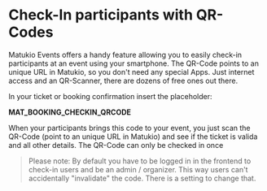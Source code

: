 # Check-In participants with QR-Codes

Matukio Events offers a handy feature allowing you to easily check-in participants at an event using your smartphone. The QR-Code points to an unique URL in Matukio, so you don't need any special Apps. Just internet access and an QR-Scanner, there are dozens of free ones out there.

In your ticket or booking confirmation insert the placeholder:

**MAT_BOOKING_CHECKIN_QRCODE**

When your participants brings this code to your event, you just scan the QR-Code (point to an unique URL in Matukio) and see if the ticket is valida and all other details. The QR-Code can only be checked in once


> Please note: By default you have to be logged in in the frontend to check-in users and be an admin / organizer. This way users can't accidentally "invalidate" the code. There is a setting to change that.